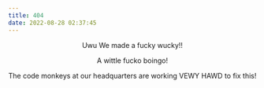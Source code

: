 ```yaml
---
title: 404
date: 2022-08-28 02:37:45
---
```


<center>
Uwu We made a fucky wucky!!

A wittle fucko boingo!

The code monkeys at our headquarters are working VEWY HAWD to fix this!
</center>
